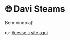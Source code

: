 # 🌐 Davi Steams

Bem-vindo(a)!

👉 [Acesse o site aqui](https://davvizinho16-glitch.github.io/Davi-steams/)

  
